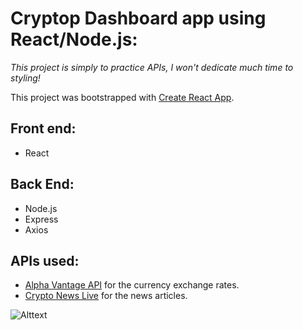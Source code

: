 # Cryptop Dashboard app using React/Node.js:
*This project is simply to practice APIs, I won't dedicate much time to styling!*

This project was bootstrapped with [Create React App](https://github.com/facebook/create-react-app).

## Front end:
- React

## Back End:
- Node.js
- Express
- Axios

## APIs used:

- [Alpha Vantage API](https://rapidapi.com/alphavantage/api/alpha-vantage/) for the currency exchange rates.
- [Crypto News Live](https://rapidapi.com/ddeshon/api/crypto-news-live3/) for the news articles.

![Alttext](https://media4.giphy.com/media/TEwUYImtiQKK5iZShl/giphy.gif)
